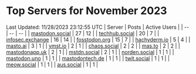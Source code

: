 # Top Servers for November 2023
Last Updated: 11/28/2023 23:12:55 UTC
| Server | Posts | Active Users |
| -- | -- | -- |
| [mastodon.social](https://mastodon.social/tags/PowerShell) | 27 | 12 |
| [techhub.social](https://techhub.social/tags/PowerShell) | 20 | 7 |
| [infosec.exchange](https://infosec.exchange/tags/PowerShell) | 16 | 14 |
| [fosstodon.org](https://fosstodon.org/tags/PowerShell) | 15 | 7 |
| [hachyderm.io](https://hachyderm.io/tags/PowerShell) | 5 | 4 |
| [masto.ai](https://masto.ai/tags/PowerShell) | 3 | 1 |
| [vmst.io](https://vmst.io/tags/PowerShell) | 2 | 1 |
| [chaos.social](https://chaos.social/tags/PowerShell) | 2 | 2 |
| [mas.to](https://mas.to/tags/PowerShell) | 2 | 2 |
| [mastodonapp.uk](https://mastodonapp.uk/tags/PowerShell) | 2 | 1 |
| [mstdn.social](https://mstdn.social/tags/PowerShell) | 2 | 1 |
| [norden.social](https://norden.social/tags/PowerShell) | 1 | 1 |
| [mastodon.uno](https://mastodon.uno/tags/PowerShell) | 1 | 1 |
| [mastodontech.de](https://mastodontech.de/tags/PowerShell) | 1 | 1 |
| [twit.social](https://twit.social/tags/PowerShell) | 1 | 1 |
| [meow.social](https://meow.social/tags/PowerShell) | 1 | 1 |
| [aus.social](https://aus.social/tags/PowerShell) | 1 | 1 |
